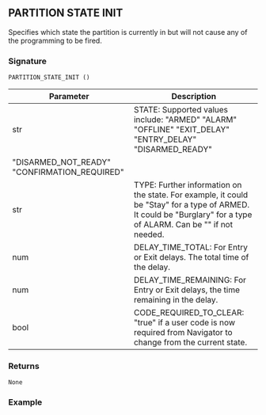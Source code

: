 ## PARTITION STATE INIT

Specifies which state the partition is currently in but will not cause any of the programming to be fired.  


### Signature

`PARTITION_STATE_INIT ()`


| Parameter | Description |
| --- | --- |
| str | STATE: Supported values include: "ARMED" "ALARM" "OFFLINE" "EXIT_DELAY" "ENTRY_DELAY" "DISARMED_READY"
"DISARMED_NOT_READY" "CONFIRMATION_REQUIRED" | |
| str | TYPE: Further information on the state. For example, it could be "Stay" for a type of ARMED. It could be "Burglary" for a type of ALARM. Can be "" if not needed. |
| num | DELAY_TIME_TOTAL:  For Entry or Exit delays. The total time of the delay. |
| num | DELAY_TIME_REMAINING: For Entry or Exit delays, the time remaining in the delay. |
| bool | CODE_REQUIRED_TO_CLEAR: "true" if a user code is now required from Navigator to change from the current state. |


### Returns

`None`


### Example